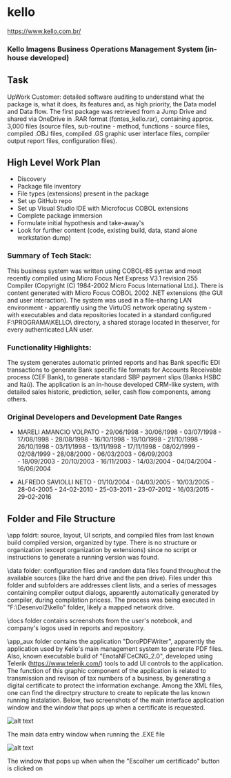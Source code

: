 # kello

https://www.kello.com.br/

### Kello Imagens Business Operations Management System (in-house developed)

## Task

UpWork Customer: detailed software auditing to understand what the package is, what it does, its features and, as high priority, the Data model and Data flow. 
The first package was retrieved from a Jump Drive and shared via OneDrive in .RAR format (fontes_kello.rar), containing approx. 3,000 files (source files, sub-routine - method, functions - source files, compiled .OBJ files, compiled .GS graphic user interface files, compiler output report files, configuration files).

## High Level Work Plan

  - Discovery
  - Package file inventory
  - File types (extensions) present in the package
  - Set up GitHub repo
  - Set up Visual Studio IDE with Microfocus COBOL extensions
  - Complete package immersion
  - Formulate initial hypothesis and take-away's
  - Look for further content (code, existing build, data, stand alone workstation dump)

### Summary of Tech Stack: 
This business system was written using COBOL-85 syntax and most recently compiled using Micro Focus Net Express V3.1 revision 255 Compiler (Copyright (C) 1984-2002 Micro Focus International Ltd.). There is content generated with Micro Focus COBOL 2002 .NET extensions (the GUI and user interaction). The system was used in a file-sharing LAN environment - apparently using the VirtuOS network operating system - with executables and data repositories located in a standard configured F:\PROGRAMA\KELLO\ directory, a shared storage located in theserver, for every authenticated LAN user.

### Functionality Highlights: 
The system generates automatic printed reports and has Bank specific EDI transactions to generate Bank specific file formats for Accounts Receivable process (CEF Bank), to generate standard SBP payment slips (Banks HSBC and Itaú). 
The application is an in-house developed CRM-like system, with detailed sales historic, prediction, seller, cash flow components, among others. 

### Original Developers and Development Date Ranges

  - MARELI AMANCIO VOLPATO 
          -   29/06/1998
          -   30/06/1998
          -   03/07/1998
          -   17/08/1998
          -   28/08/1998
          -   16/10/1998
          -   19/10/1998
          -   21/10/1998
          -   26/10/1998
          -   03/11/1998
          -   13/11/1998
          -   17/11/1998
          -   08/02/1999
          -   02/08/1999
          -   28/08/2000
          -   06/03/2003
          -   06/09/2003      
          -   18/09/2003
          -   20/10/2003
          -   16/11/2003
          -   14/03/2004
          -   04/04/2004
          -   16/06/2004

  - ALFREDO SAVIOLLI NETO
          -   01/10/2004
          -   04/03/2005
          -   10/03/2005
          -   28-04-2005
          -   24-02-2010
          -   25-03-2011
          -   23-07-2012
          -   16/03/2015
          -   29-02-2016 

## Folder and File Structure

\app foldrt: source, layout, UI scripts, and compiled files from last known build compiled version, organized by type.
There is no structure or organization (except organization by extensions) since no script or instructions to generate a running version was found.

\data folder: configuration files and random data files found throughout the available sources (like the hard drive and the pen drive). Files under this folder and subfolders are addresses client lists, and a series of messages containing compiler output dialogs, apparently automatically generated by compiler, during compilation pricess. The process was being executed in "F:\Desenvol2\kello\" folder, likely a mapped network drive.

\docs folder contains screenshots from the user's notebook, and company's logos used in reports and repository.

\app_aux folder contains the application "DoroPDFWriter", apparently the application used by Kello's main management system to generate PDF files.
Also, known executable build of "EnotaNFCeCNG_2.0", developed using Telerik (https://www.telerik.com/) tools to add UI controls to the application. The function of this graphic component of the application is related to transmission and revison of tax numbers of a business, by generating a digital certificate to protect the information exchange.
Among the XML files, one can find the directpry structure to create to replicate the las known running instalation. Below, two screenshots of the main interface application window and the window that pops up when a certificate is requested.

![alt text](https://github.com/paulohl/kello/blob/main/app_aux/EnotaNFCeCNG_2.0/screenshots/Screenshot_main_window.png "Main interface window")

The main data entry window when running the .EXE file

![alt text](https://github.com/paulohl/kello/blob/main/app_aux/EnotaNFCeCNG_2.0/screenshots/Screenshotdigital_certificate.png "Digital Certificate generation")

The window that pops up when when the "Escolher um certificado" button is clicked on



